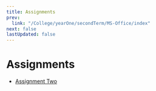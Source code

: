 ```yaml
---
title: Assignments
prev:
  link: "/College/yearOne/secondTerm/MS-Office/index"
next: false
lastUpdated: false
---
```


# Assignments

- [Assignment Two](AssignmentTwo.md)
